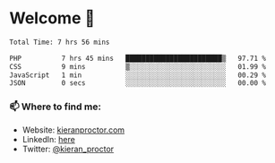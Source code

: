 # Welcome 🦘

<!--START_SECTION:waka-->

```txt
Total Time: 7 hrs 56 mins

PHP          7 hrs 45 mins   ████████████████████████▒   97.71 %
CSS          9 mins          ▒░░░░░░░░░░░░░░░░░░░░░░░░   01.99 %
JavaScript   1 min           ░░░░░░░░░░░░░░░░░░░░░░░░░   00.29 %
JSON         0 secs          ░░░░░░░░░░░░░░░░░░░░░░░░░   00.00 %
```

<!--END_SECTION:waka-->

### 📫 Where to find me:

-   Website: [kieranproctor.com](https://kieranproctor.com/)
-   LinkedIn: [here](https://www.linkedin.com/in/kieran-proctor-086b5a159/)
-   Twitter: [@kieran_proctor](https://twitter.com/kieran_proctor)
